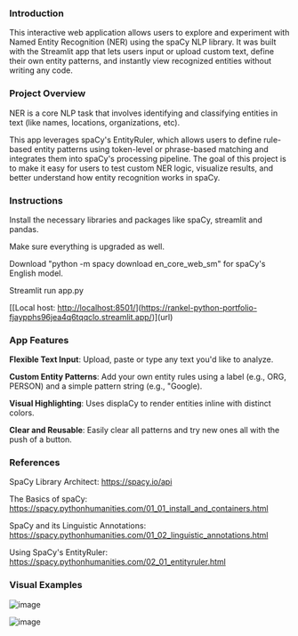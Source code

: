 ### Introduction
This interactive web application allows users to explore and experiment with Named Entity Recognition (NER) using the spaCy NLP library. It was built with the Streamlit app that lets users input or upload custom text, define their own entity patterns, and instantly view recognized entities without writing any code.
### Project Overview
NER is a core NLP task that involves identifying and classifying entities in text (like names, locations, organizations, etc).

This app leverages spaCy's EntityRuler, which allows users to define rule-based entity patterns using token-level or phrase-based matching and integrates them into spaCy's processing pipeline. The goal of this project is to make it easy for users to test custom NER logic, visualize results, and better understand how entity recognition works in spaCy.
### Instructions
Install the necessary libraries and packages like spaCy, streamlit and pandas.

Make sure everything is upgraded as well.

Download "python -m spacy download en_core_web_sm" for spaCy's English model.

Streamlit run app.py

[[Local host: [http://localhost:8501/](url)](https://rankel-python-portfolio-fjaypphs96jea4q6tqqclo.streamlit.app/)](url)
### App Features
**Flexible Text Input**: Upload, paste or type any text you'd like to analyze.

**Custom Entity Patterns**: Add your own entity rules using a label (e.g., ORG, PERSON) and a simple pattern string (e.g., "Google).

**Visual Highlighting**: Uses displaCy to render entities inline with distinct colors.

**Clear and Reusable**: Easily clear all patterns and try new ones all with the push of a button.
### References
SpaCy Library Architect: https://spacy.io/api

The Basics of spaCy: https://spacy.pythonhumanities.com/01_01_install_and_containers.html

SpaCy and its Linguistic Annotations: https://spacy.pythonhumanities.com/01_02_linguistic_annotations.html

Using SpaCy's EntityRuler: https://spacy.pythonhumanities.com/02_01_entityruler.html
### Visual Examples
![image](https://github.com/user-attachments/assets/488f072e-dddc-45e5-afc0-a940a82f82eb)

![image](https://github.com/user-attachments/assets/057187ca-0747-4d71-ac00-4130edab964f)

